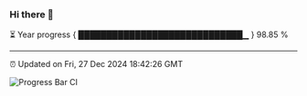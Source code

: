 ### Hi there 👋

⏳ Year progress { █████████████████████████████▁ } 98.85 %

---

⏰ Updated on Fri, 27 Dec 2024 18:42:26 GMT

![Progress Bar CI](https://github.com/IshwaranRudhara/GIT-ACTION/workflows/Progress%20Bar%20CI/badge.svg)
